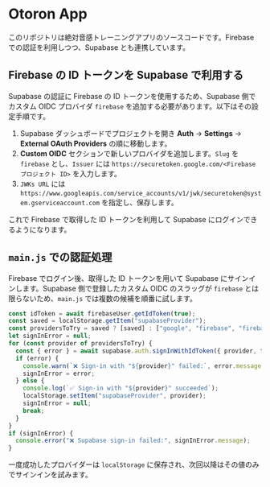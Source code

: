 # Otoron App

このリポジトリは絶対音感トレーニングアプリのソースコードです。Firebase での認証を利用しつつ、Supabase とも連携しています。

## Firebase の ID トークンを Supabase で利用する

Supabase の認証に Firebase の ID トークンを使用するため、Supabase 側でカスタム OIDC プロバイダ `firebase` を追加する必要があります。以下はその設定手順です。

1. Supabase ダッシュボードでプロジェクトを開き **Auth** → **Settings** → **External OAuth Providers** の順に移動します。
2. **Custom OIDC** セクションで新しいプロバイダを追加します。`Slug` を `firebase` とし、`Issuer` には `https://securetoken.google.com/<Firebase プロジェクト ID>` を入力します。
3. `JWKs URL` には `https://www.googleapis.com/service_accounts/v1/jwk/securetoken@system.gserviceaccount.com` を指定し、保存します。

これで Firebase で取得した ID トークンを利用して Supabase にログインできるようになります。

## `main.js` での認証処理

Firebase でログイン後、取得した ID トークンを用いて Supabase にサインインします。Supabase 側で登録したカスタム OIDC のスラッグが `firebase` とは限らないため、`main.js` では複数の候補を順番に試します。

```javascript
const idToken = await firebaseUser.getIdToken(true);
const saved = localStorage.getItem("supabaseProvider");
const providersToTry = saved ? [saved] : ["google", "firebase", "firebase-google", "custom"];
let signInError = null;
for (const provider of providersToTry) {
  const { error } = await supabase.auth.signInWithIdToken({ provider, token: idToken });
  if (error) {
    console.warn(`❌ Sign-in with "${provider}" failed:`, error.message);
    signInError = error;
  } else {
    console.log(`✅ Sign-in with "${provider}" succeeded`);
    localStorage.setItem("supabaseProvider", provider);
    signInError = null;
    break;
  }
}
if (signInError) {
  console.error("❌ Supabase sign-in failed:", signInError.message);
}
```

一度成功したプロバイダーは `localStorage` に保存され、次回以降はその値のみでサインインを試みます。

